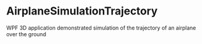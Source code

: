 # AirplaneSimulationTrajectory
WPF 3D application demonstrated simulation of the trajectory of an airplane over the ground
